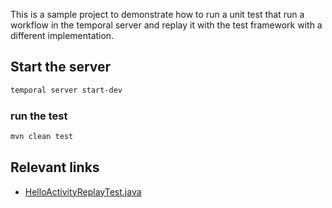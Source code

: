 
This is a sample project to demonstrate how to run a unit test that run a workflow in the temporal server
and replay it with the test framework with a different implementation.


## Start the server
```bash
temporal server start-dev
```

### run the test
```bash
mvn clean test
```


## Relevant links
- [HelloActivityReplayTest.java](src/test/java/com/antmendoza/HelloActivityReplayTest.java)



